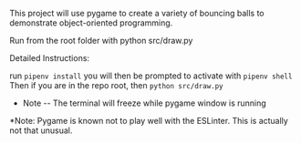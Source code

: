 This project will use pygame to create a variety of bouncing balls to demonstrate object-oriented programming.

Run from the root folder with python src/draw.py

Detailed Instructions:

run `pipenv install`
you will then be prompted to activate with `pipenv shell`
Then if you are in the repo root, then `python src/draw.py`

- Note -- The terminal will freeze while pygame window is running

\*Note: Pygame is known not to play well with the ESLinter. This is
actually not that unusual.
